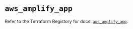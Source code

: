 # `aws_amplify_app`

Refer to the Terraform Registory for docs: [`aws_amplify_app`](https://registry.terraform.io/providers/hashicorp/aws/5.19.0/docs/resources/amplify_app).
